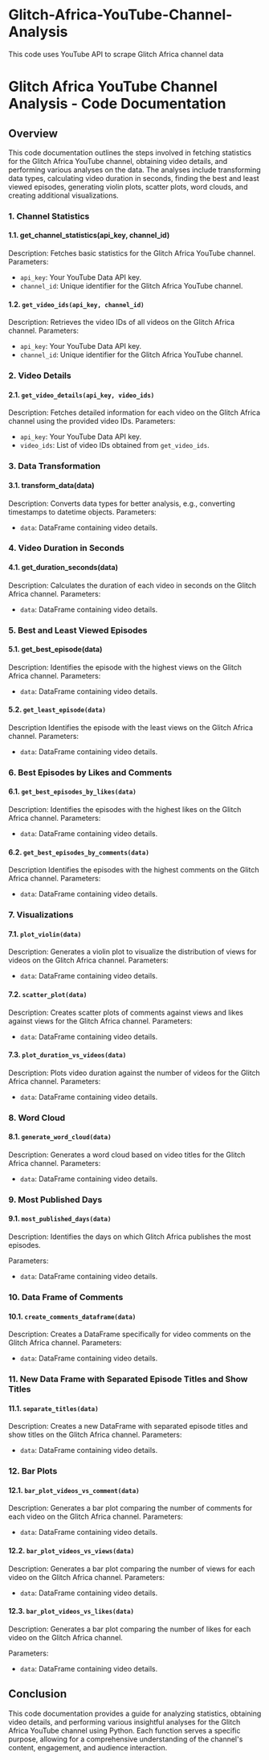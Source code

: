 # Glitch-Africa-YouTube-Channel-Analysis
This code uses YouTube API to scrape Glitch Africa channel data 

# Glitch Africa YouTube Channel Analysis - Code Documentation

## Overview

This code documentation outlines the steps involved in fetching statistics for the Glitch Africa YouTube channel, obtaining video details, and performing various analyses on the data. The analyses include transforming data types, calculating video duration in seconds, finding the best and least viewed episodes, generating violin plots, scatter plots, word clouds, and creating additional visualizations.

### 1. Channel Statistics

#### 1.1. get_channel_statistics(api_key, channel_id)
Description:
Fetches basic statistics for the Glitch Africa YouTube channel.
Parameters:
- `api_key`: Your YouTube Data API key.
- `channel_id`: Unique identifier for the Glitch Africa YouTube channel.

#### 1.2. `get_video_ids(api_key, channel_id)`
Description:
Retrieves the video IDs of all videos on the Glitch Africa channel.
Parameters:
- `api_key`: Your YouTube Data API key.
- `channel_id`: Unique identifier for the Glitch Africa YouTube channel.

### 2. Video Details
#### 2.1. `get_video_details(api_key, video_ids)`
Description:
Fetches detailed information for each video on the Glitch Africa channel using the provided video IDs.
Parameters:
- `api_key`: Your YouTube Data API key.
- `video_ids`: List of video IDs obtained from `get_video_ids`.

### 3. Data Transformation
#### 3.1. transform_data(data)
Description:
Converts data types for better analysis, e.g., converting timestamps to datetime objects.
Parameters:
- `data`: DataFrame containing video details.

### 4. Video Duration in Seconds
#### 4.1. get_duration_seconds(data)
Description:
Calculates the duration of each video in seconds on the Glitch Africa channel.
Parameters:
- `data`: DataFrame containing video details.

### 5. Best and Least Viewed Episodes
#### 5.1. get_best_episode(data)
Description:
Identifies the episode with the highest views on the Glitch Africa channel.
Parameters:
- `data`: DataFrame containing video details.

#### 5.2. `get_least_episode(data)`
Description
Identifies the episode with the least views on the Glitch Africa channel.
Parameters:
- `data`: DataFrame containing video details.

### 6. Best Episodes by Likes and Comments
#### 6.1. `get_best_episodes_by_likes(data)`
Description:
Identifies the episodes with the highest likes on the Glitch Africa channel.
Parameters:
- `data`: DataFrame containing video details.

#### 6.2. `get_best_episodes_by_comments(data)`
Description
Identifies the episodes with the highest comments on the Glitch Africa channel.
Parameters:
- `data`: DataFrame containing video details.

### 7. Visualizations
#### 7.1. `plot_violin(data)`
Description:
Generates a violin plot to visualize the distribution of views for videos on the Glitch Africa channel.
Parameters:
- `data`: DataFrame containing video details.

#### 7.2. `scatter_plot(data)`
Description:
Creates scatter plots of comments against views and likes against views for the Glitch Africa channel.
Parameters:
- `data`: DataFrame containing video details.

#### 7.3. `plot_duration_vs_videos(data)`
Description:
Plots video duration against the number of videos for the Glitch Africa channel.
Parameters:
- `data`: DataFrame containing video details.

### 8. Word Cloud
#### 8.1. `generate_word_cloud(data)`
Description:
Generates a word cloud based on video titles for the Glitch Africa channel.
Parameters:
- `data`: DataFrame containing video details.

### 9. Most Published Days
#### 9.1. `most_published_days(data)`
Description:
Identifies the days on which Glitch Africa publishes the most episodes.

Parameters:
- `data`: DataFrame containing video details.

### 10. Data Frame of Comments
#### 10.1. `create_comments_dataframe(data)`
Description:
Creates a DataFrame specifically for video comments on the Glitch Africa channel.
Parameters:
- `data`: DataFrame containing video details.

### 11. New Data Frame with Separated Episode Titles and Show Titles
#### 11.1. `separate_titles(data)`
Description:
Creates a new DataFrame with separated episode titles and show titles on the Glitch Africa channel.
Parameters:
- `data`: DataFrame containing video details.

### 12. Bar Plots
#### 12.1. `bar_plot_videos_vs_comment(data)`
Description:
Generates a bar plot comparing the number of comments for each video on the Glitch Africa channel.
Parameters:
- `data`: DataFrame containing video details.

#### 12.2. `bar_plot_videos_vs_views(data)`
Description:
Generates a bar plot comparing the number of views for each video on the Glitch Africa channel.
Parameters:
- `data`: DataFrame containing video details.

#### 12.3. `bar_plot_videos_vs_likes(data)`
Description:
Generates a bar plot comparing the number of likes for each video on the Glitch Africa channel.

Parameters:
- `data`: DataFrame containing video details.

## Conclusion

This code documentation provides a guide for analyzing statistics, obtaining video details, and performing various insightful analyses for the Glitch Africa YouTube channel using Python. Each function serves a specific purpose, allowing for a comprehensive understanding of the channel's content, engagement, and audience interaction.

